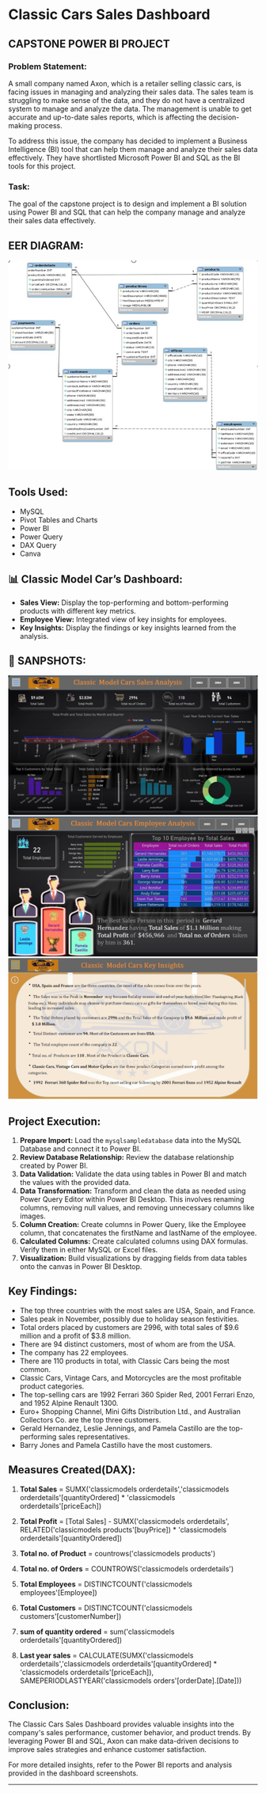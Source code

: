 # Classic Cars Sales Dashboard

## CAPSTONE POWER BI PROJECT

### Problem Statement:
A small company named Axon, which is a retailer selling classic cars, is facing issues in managing and analyzing their sales data. The sales team is struggling to make sense of the data, and they do not have a centralized system to manage and analyze the data. The management is unable to get accurate and up-to-date sales reports, which is affecting the decision-making process.

To address this issue, the company has decided to implement a Business Intelligence (BI) tool that can help them manage and analyze their sales data effectively. They have shortlisted Microsoft Power BI and SQL as the BI tools for this project.

### Task:
The goal of the capstone project is to design and implement a BI solution using Power BI and SQL that can help the company manage and analyze their sales data effectively.

## EER DIAGRAM:

![EER DIAGRAM](https://github.com/Sonus5418/classic-cars-sales-dashboard/blob/main/eer%20%20diagram.jpg)

## Tools Used:
- MySQL
- Pivot Tables and Charts
- Power BI
- Power Query
- DAX Query
- Canva

## :bar_chart: Classic Model Car’s Dashboard:
- **Sales View:** Display the top-performing and bottom-performing products with different key metrics.
- **Employee View:** Integrated view of key insights for employees.
- **Key Insights:** Display the findings or key insights learned from the analysis.

## :camera_flash: SANPSHOTS:

![SALES VIEW](https://github.com/Sonus5418/classic-cars-sales-dashboard/blob/main/classic%20cars%20dashboards/classic%20car%201.jpg)
![EMPLOYEE VIEW](https://github.com/Sonus5418/classic-cars-sales-dashboard/blob/main/classic%20cars%20dashboards/classic%20car%202.jpg)
![KEY INSIGHTS](https://github.com/Sonus5418/classic-cars-sales-dashboard/blob/main/classic%20cars%20dashboards/classic%20car%203.jpg)

## Project Execution:
1. **Prepare Import:** Load the `mysqlsampledatabase` data into the MySQL Database and connect it to Power BI.
2. **Review Database Relationship:** Review the database relationship created by Power BI.
3. **Data Validation:** Validate the data using tables in Power BI and match the values with the provided data.
4. **Data Transformation:** Transform and clean the data as needed using Power Query Editor within Power BI Desktop. This involves renaming columns, removing null values, and removing unnecessary columns like images.
5. **Column Creation:** Create columns in Power Query, like the Employee column, that concatenates the firstName and lastName of the employee.
6. **Calculated Columns:** Create calculated columns using DAX formulas. Verify them in either MySQL or Excel files.
7. **Visualization:** Build visualizations by dragging fields from data tables onto the canvas in Power BI Desktop.

## Key Findings:
- The top three countries with the most sales are USA, Spain, and France.
- Sales peak in November, possibly due to holiday season festivities.
- Total orders placed by customers are 2996, with total sales of $9.6 million and a profit of $3.8 million.
- There are 94 distinct customers, most of whom are from the USA.
- The company has 22 employees.
- There are 110 products in total, with Classic Cars being the most common.
- Classic Cars, Vintage Cars, and Motorcycles are the most profitable product categories.
- The top-selling cars are 1992 Ferrari 360 Spider Red, 2001 Ferrari Enzo, and 1952 Alpine Renault 1300.
- Euro+ Shopping Channel, Mini Gifts Distribution Ltd., and Australian Collectors Co. are the top three customers.
- Gerald Hernandez, Leslie Jennings, and Pamela Castillo are the top-performing sales representatives.
- Barry Jones and Pamela Castillo have the most customers.

## Measures Created(DAX):
1.	**Total Sales**	= SUMX('classicmodels orderdetails','classicmodels orderdetails'[quantityOrdered] * 'classicmodels orderdetails'[priceEach])

2.	**Total Profit**	          = [Total Sales] - SUMX('classicmodels orderdetails', RELATED('classicmodels products'[buyPrice]) * 'classicmodels orderdetails'[quantityOrdered])

3.	**Total no. of Product**    = countrows('classicmodels products')

4.	**Total no. of Orders**     = COUNTROWS('classicmodels orderdetails')

5.	**Total Employees** 	      = DISTINCTCOUNT('classicmodels employees'[Employee])

6.	**Total Customers** 	      = DISTINCTCOUNT('classicmodels customers'[customerNumber])

7.	**sum of quantity ordered** = sum('classicmodels orderdetails'[quantityOrdered])

8.	**Last year sales**	        = CALCULATE(SUMX('classicmodels orderdetails','classicmodels orderdetails'[quantityOrdered] * 'classicmodels orderdetails'[priceEach]),
                                  SAMEPERIODLASTYEAR('classicmodels orders'[orderDate].[Date]))

## Conclusion:
The Classic Cars Sales Dashboard provides valuable insights into the company's sales performance, customer behavior, and product trends. By leveraging Power BI and SQL, Axon can make data-driven decisions to improve sales strategies and enhance customer satisfaction.

For more detailed insights, refer to the Power BI reports and analysis provided in the dashboard screenshots.

---





